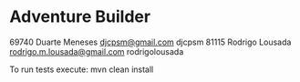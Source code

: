 # Adventure Builder
69740 Duarte Meneses djcpsm@gmail.com djcpsm
81115 Rodrigo Lousada rodrigo.m.lousada@gmail.com rodrigolousada

To run tests execute: mvn clean install
 
